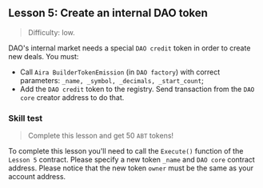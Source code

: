## Lesson 5: Create an internal DAO token 

> Difficulty: low.

DAO's internal market needs a special `DAO credit` token in order to create new deals. You must:

- Call `Aira BuilderTokenEmission` (in `DAO factory`) with correct parameters: `_name, _symbol, _decimals, _start_count`;
- Add the `DAO credit` token to the registry. Send transaction from the `DAO core` creator address to do that.

### Skill test 

> Complete this lesson and get 50 `ABT` tokens! 

To complete this lesson you'll need to call the `Execute()` function of the `Lesson 5` contract. Please specify a new token `_name` and `DAO core` contract address. Please notice that the new token `owner` must be the same as your account address.

